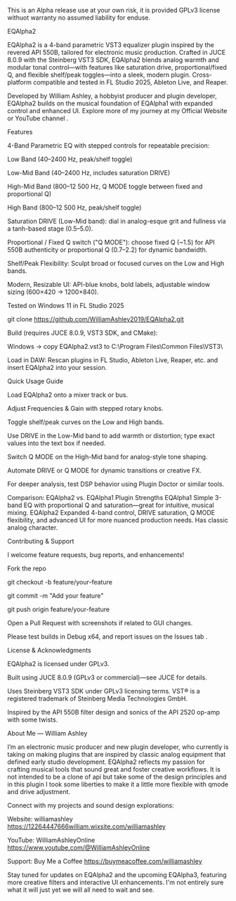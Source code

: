 This is an Alpha release use at your own risk, it is provided GPLv3 license withuot warranty no assumed liability for enduse.

EQAlpha2

EQAlpha2 is a 4-band parametric VST3 equalizer plugin inspired by the revered API 550B, tailored for electronic music production. Crafted in JUCE 8.0.9 with the Steinberg VST3 SDK, EQAlpha2 blends analog warmth and modular tonal control—with features like saturation drive, proportional/fixed Q, and flexible shelf/peak toggles—into a sleek, modern plugin. Cross-platform compatible and tested in FL Studio 2025, Ableton Live, and Reaper.

Developed by William Ashley, a hobbyist producer and plugin developer, EQAlpha2 builds on the musical foundation of EQAlpha1 with expanded control and enhanced UI. Explore more of my journey at my Official Website
 or YouTube channel
.

Features

4-Band Parametric EQ with stepped controls for repeatable precision:

Low Band (40–2400 Hz, peak/shelf toggle)

Low-Mid Band (40–2400 Hz, includes saturation DRIVE)

High-Mid Band (800–12 500 Hz, Q MODE toggle between fixed and proportional Q)

High Band (800–12 500 Hz, peak/shelf toggle)

Saturation DRIVE (Low-Mid band): dial in analog-esque grit and fullness via a tanh-based stage (0.5–5.0).

Proportional / Fixed Q switch ("Q MODE"): choose fixed Q (~1.5) for API 550B authenticity or proportional Q (0.7–2.2) for dynamic bandwidth.

Shelf/Peak Flexibility: Sculpt broad or focused curves on the Low and High bands.

Modern, Resizable UI: API-blue knobs, bold labels, adjustable window sizing (600×420 → 1200×840).

Tested on Windows 11 in FL Studio 2025

git clone https://github.com/WilliamAshley2019/EQAlpha2.git



Build (requires JUCE 8.0.9, VST3 SDK, and CMake):


Windows → copy EQAlpha2.vst3 to C:\Program Files\Common Files\VST3\

Load in DAW: Rescan plugins in FL Studio, Ableton Live, Reaper, etc. and insert EQAlpha2 into your session.

Quick Usage Guide

Load EQAlpha2 onto a mixer track or bus.

Adjust Frequencies & Gain with stepped rotary knobs.

Toggle shelf/peak curves on the Low and High bands.

Use DRIVE in the Low-Mid band to add warmth or distortion; type exact values into the text box if needed.

Switch Q MODE on the High-Mid band for analog-style tone shaping.

Automate DRIVE or Q MODE for dynamic transitions or creative FX.

For deeper analysis, test DSP behavior using Plugin Doctor or similar tools.

Comparison: EQAlpha2 vs. EQAlpha1 
Plugin	Strengths
EQAlpha1	Simple 3-band EQ with proportional Q and saturation—great for intuitive, musical mixing.
EQAlpha2	Expanded 4-band control, DRIVE saturation, Q MODE flexibility, and advanced UI for more nuanced production needs.
Has classic analog character.

Contributing & Support

I welcome feature requests, bug reports, and enhancements!

Fork the repo

git checkout -b feature/your-feature

git commit -m "Add your feature"

git push origin feature/your-feature

Open a Pull Request with screenshots if related to GUI changes.

Please test builds in Debug x64, and report issues on the Issues tab
.

License & Acknowledgments

EQAlpha2 is licensed under GPLv3.

Built using JUCE 8.0.9 (GPLv3 or commercial)—see JUCE
 for details.

Uses Steinberg VST3 SDK under GPLv3 licensing terms. VST® is a registered trademark of Steinberg Media Technologies GmbH.

Inspired by the API 550B filter design and sonics of the API 2520 op-amp with some twists.

About Me — William Ashley

I’m an electronic music producer and new plugin developer, who currently is taking on making plugins that are inspired by classic analog equipment that defined early studio development. 
EQAlpha2 reflects my passion for crafting musical tools that sound great and foster creative workflows. It is not intended to be a clone of api but take some of the design principles and in this plugin I took some liberties to make it a little more flexible with qmode 
and drive adjustment.

Connect with my projects and sound design explorations:

Website: williamashley https://12264447666william.wixsite.com/williamashley

YouTube: WilliamAshleyOnline https://www.youtube.com/@WilliamAshleyOnline

Support: Buy Me a Coffee https://buymeacoffee.com/williamashley

Stay tuned for updates on EQAlpha2 and the upcoming EQAlpha3, featuring more creative filters and interactive UI enhancements. I'm not entirely sure what it will just yet we will all need to wait and see.
